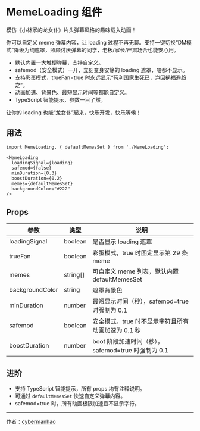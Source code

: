 # MemeLoading 组件

模仿《小林家的龙女仆》片头弹幕风格的趣味载入动画！

你可以自定义 meme 弹幕内容，让 loading 过程不再无聊。支持一键切换“DM模式”降级为纯遮罩，照顾讨厌弹幕的同学，老板/家长/严肃场合也能安心用。

- 默认内置一大堆梗弹幕，支持自定义。
- safemod（安全模式）一开，立刻变身安静的 loading 遮罩，啥都不显示。
- 支持彩蛋模式，trueFan=true 时永远显示“苟利国家生死已，岂因祸福避趋之”。
- 动画加速、背景色、最短显示时间等都能自定义。
- TypeScript 智能提示，参数一目了然。

让你的 loading 也能“龙女仆”起来，快乐开发，快乐等候！

## 用法

```tsx
import MemeLoading, { defaultMemesSet } from './MemeLoading';

<MemeLoading
  loadingSignal={loading}
  safemod={false}
  minDuration={0.3}
  boostDuration={0.2}
  memes={defaultMemesSet}
  backgroundColor="#222"
/>
```

## Props

| 参数             | 类型         | 说明                                                         |
|------------------|--------------|--------------------------------------------------------------|
| loadingSignal    | boolean      | 是否显示 loading 遮罩                                         |
| trueFan          | boolean      | 彩蛋模式，true 时固定显示第 29 条 meme                        |
| memes            | string[]     | 可自定义 meme 列表，默认内置 defaultMemesSet                 |
| backgroundColor  | string       | 遮罩背景色                                                   |
| minDuration      | number       | 最短显示时间（秒），safemod=true 时强制为 0.1                |
| safemod          | boolean      | 安全模式，true 时不显示字符且所有动画加速为 0.1 秒           |
| boostDuration    | number       | boot 阶段加速时间（秒），safemod=true 时强制为 0.1           |

## 进阶
- 支持 TypeScript 智能提示，所有 props 均有注释说明。
- 可通过 `defaultMemesSet` 快速自定义弹幕内容。
- safemod=true 时，所有动画极限加速且不显示字符。

---

作者：[cybermanhao](https://github.com/cybermanhao)
